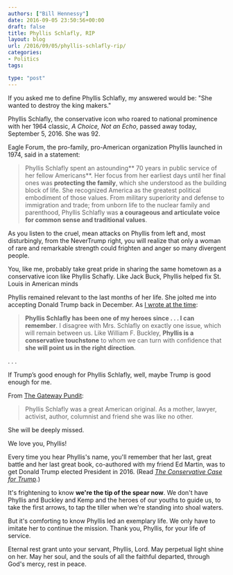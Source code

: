 ```yaml
---
authors: ["Bill Hennessy"]
date: 2016-09-05 23:50:56+00:00
draft: false
title: Phyllis Schlafly, RIP
layout: blog
url: /2016/09/05/phyllis-schlafly-rip/
categories:
- Politics
tags:

type: "post"
---
```


If you asked me to define Phyllis Schlafly, my answered would be: "She wanted to destroy the king makers."

Phyllis Schlafly, the conservative icon who roared to national prominence with her 1964 classic, _A Choice, Not an Echo_, passed away today, September 5, 2016. She was 92.

Eagle Forum, the pro-family, pro-American organization Phyllis launched in 1974, said in a statement:



> Phyllis Schlafly spent an astounding** 70 years in public service of her fellow Americans**. Her focus from her earliest days until her final ones was **protecting the family**, which she understood as the building block of life. She recognized America as the greatest political embodiment of those values. From military superiority and defense to immigration and trade; from unborn life to the nuclear family and parenthood, Phyllis Schlafly was **a courageous and articulate voice for common sense and traditional values**.



As you listen to the cruel, mean attacks on Phyllis from left and, most disturbingly, from the NeverTrump right, you will realize that only a woman of rare and remarkable strength could frighten and anger so many divergent people.

You, like me, probably take great pride in sharing the same hometown as a conservative icon like Phyllis Schafly. Like Jack Buck, Phyllis helped fix St. Louis in American minds

Phyllis remained relevant to the last months of her life. She jolted me into accepting Donald Trump back in December. As [I wrote at the time](https://hennessysview.com/2015/12/20/its-time-to-choose/):



> **Phyllis Schlafly has been one of my heroes since . . . I can remember**. I disagree with Mrs. Schlafly on exactly one issue, which will remain between us. Like William F. Buckley, **Phyllis is a conservative touchstone** to whom we can turn with confidence that **she will point us in the right direction**.

. . .

If Trump’s good enough for Phyllis Schlafly, well, maybe Trump is good enough for me.



From [The Gateway Pundit](https://www.thegatewaypundit.com/2016/09/phyllis-schlafly-americas-great-female-leader-dead-92/):



> Phyllis Schlafly was a great American original. As a mother, lawyer, activist, author, columnist and friend she was like no other.

She will be deeply missed.

We love you, Phyllis!



Every time you hear Phyllis's name, you'll remember that her last, great battle and her last great book, co-authored with my friend Ed Martin, was to get Donald Trump elected President in 2016. (Read _[The Conservative Case for Trump](https://www.amazon.com/dp/B01JY0N5JY/ref=dp-kindle-redirect?_encoding=UTF8&btkr=1)_.)

It's frightening to know **we're the tip of the spear now**. We don't have Phyllis and Buckley and Kemp and the heroes of our youths to guide us, to take the first arrows, to tap the tiller when we're standing into shoal waters.

But it's comforting to know Phyllis led an exemplary life. We only have to imitate her to continue the mission. Thank you, Phyllis, for your life of service.

Eternal rest grant unto your servant, Phyllis, Lord. May perpetual light shine on her. May her soul, and the souls of all the faithful departed, through God's mercy, rest in peace.



